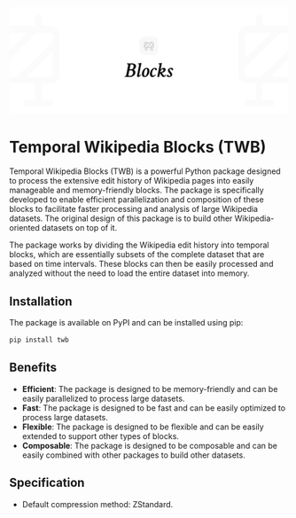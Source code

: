 <img src="./.github/cover.png" alt="TWB" />

# Temporal Wikipedia Blocks (TWB)

Temporal Wikipedia Blocks (TWB) is a powerful Python package designed to process the extensive edit history of Wikipedia pages into easily manageable and memory-friendly blocks. The package is specifically developed to enable efficient parallelization and composition of these blocks to facilitate faster processing and analysis of large Wikipedia datasets. The original design of this package is to build other Wikipedia-oriented datasets on top of it.

The package works by dividing the Wikipedia edit history into temporal blocks, which are essentially subsets of the complete dataset that are based on time intervals. These blocks can then be easily processed and analyzed without the need to load the entire dataset into memory.

## Installation

The package is available on PyPI and can be installed using pip:

```bash
pip install twb
```

## Benefits

- **Efficient**: The package is designed to be memory-friendly and can be easily parallelized to process large datasets.
- **Fast**: The package is designed to be fast and can be easily optimized to process large datasets.
- **Flexible**: The package is designed to be flexible and can be easily extended to support other types of blocks.
- **Composable**: The package is designed to be composable and can be easily combined with other packages to build other datasets.

## Specification

- Default compression method: ZStandard.
